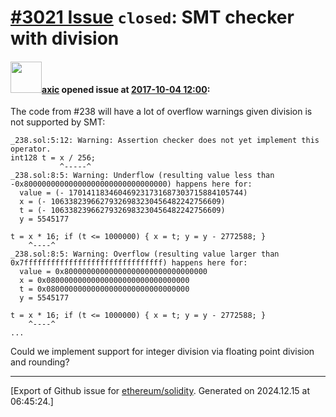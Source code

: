 # [\#3021 Issue](https://github.com/ethereum/solidity/issues/3021) `closed`: SMT checker with division

#### <img src="https://avatars.githubusercontent.com/u/20340?v=4" width="50">[axic](https://github.com/axic) opened issue at [2017-10-04 12:00](https://github.com/ethereum/solidity/issues/3021):

The code from #238 will have a lot of overflow warnings given division is not supported by SMT:

```
_238.sol:5:12: Warning: Assertion checker does not yet implement this operator.
int128 t = x / 256;
           ^-----^
_238.sol:8:5: Warning: Underflow (resulting value less than -0x80000000000000000000000000000000) happens here for:
  value = (- 170141183460469231731687303715884105744)
  x = (- 10633823966279326983230456482242756609)
  t = (- 10633823966279326983230456482242756609)
  y = 5545177

t = x * 16; if (t <= 1000000) { x = t; y = y - 2772588; }
    ^----^
_238.sol:8:5: Warning: Overflow (resulting value larger than 0x7fffffffffffffffffffffffffffffff) happens here for:
  value = 0x80000000000000000000000000000000
  x = 0x08000000000000000000000000000000
  t = 0x08000000000000000000000000000000
  y = 5545177

t = x * 16; if (t <= 1000000) { x = t; y = y - 2772588; }
    ^----^
...
```

Could we implement support for integer division via floating point division and rounding?




-------------------------------------------------------------------------------



[Export of Github issue for [ethereum/solidity](https://github.com/ethereum/solidity). Generated on 2024.12.15 at 06:45:24.]
